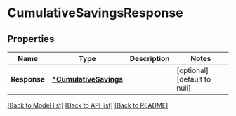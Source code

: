 # CumulativeSavingsResponse

## Properties
Name | Type | Description | Notes
------------ | ------------- | ------------- | -------------
**Response** | [***CumulativeSavings**](CumulativeSavings.md) |  | [optional] [default to null]

[[Back to Model list]](../README.md#documentation-for-models) [[Back to API list]](../README.md#documentation-for-api-endpoints) [[Back to README]](../README.md)

